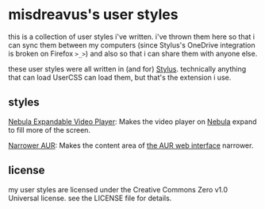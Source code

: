 # misdreavus's user styles

this is a collection of user styles i've written. i've thrown them here so that i can sync them
between my computers (since Stylus's OneDrive integration is broken on Firefox `>_>`) and also so
that i can share them with anyone else.

these user styles were all written in (and for) [Stylus]. technically anything that can load UserCSS
can load them, but that's the extension i use.

[Stylus]: https://add0n.com/stylus.html

## styles

[Nebula Expandable Video Player][nebula-css]: Makes the video player on [Nebula] expand to fill
more of the screen.

[nebula-css]: https://raw.githubusercontent.com/QuietMisdreavus/user-styles/master/nebula.user.css
[Nebula]: https://watchnebula.com

[Narrower AUR][aur-css]: Makes the content area of [the AUR web interface][AUR] narrower.

[aur-css]: https://raw.githubusercontent.com/QuietMisdreavus/user-styles/master/aur.user.css
[AUR]: https://aur.archlinux.org

## license

my user styles are licensed under the Creative Commons Zero v1.0 Universal license. see the LICENSE
file for details.
